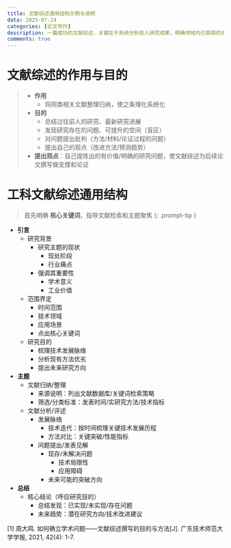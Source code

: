 ```yaml
---
title: 文献综述通用结构示例与说明
data: 2025-07-24
categories: [论文写作]
description: 一篇成功的文献综述，关键在于系统分析前人研究成果，明确领域内已取得的进展，客观评价其贡献与不足和尚待突破的盲点，进而预测未来趋势，为新课题的确立提供依据
comments: true
---
```


# 文献综述的作用与目的

>- **作用**
>	- 将同类相关文献整理归纳，使之条理化系统化
>- **目的**
>    - 总结过往前人的研究、最新研究进展
>    - 发现研究存在的问题、可提升的空间（盲区）  
>    - 对问题提出批判（方法/材料/论证过程的问题）       
>    - 提出自己的观点（改进方法/预测趋势）           
>- **提出观点**：自己提炼出的有价值/明确的研究问题，使文献综述为后续论文撰写做支撑和论证

# 工科文献综述通用结构

> 首先明确 **核心关键词**，指导文献检索和主题聚焦
{: .prompt-tip }
    
- **引言**    
	- 研究背景
		- 研究主题的现状
			- 现处阶段	
			- 行业痛点	
		- 强调其重要性
			- 学术意义	
			- 工业价值	
	- 范围界定
		- 时间范围
		- 技术领域
		- 应用场景
		- 点出核心关键词
	- 研究目的
		- 梳理技术发展脉络			
		- 分析现有方法优劣			
		- 提出未来研究方向			
- **主题**	
	- 文献归纳/整理		
		- 来源说明：列出文献数据库/关键词检索策略			
		- 筛选/分类标准：发表时间/实研究方法/技术指标			
	- 文献分析/评述		
		- 发展脉络			
			- 技术迭代：按时间梳理关键技术发展历程				
			- 方法对比：关键突破/性能指标		
		- 问题提出/发表见解			
			- 现存/未解决问题				
				- 技术局限性					
				- 应用障碍				
			- 未来可能的突破方向				
- **总结**	
	- 核心结论（呼应研究目的）		
		- 总结发现：已实现/未实现/存在问题			
		- 未来趋势：潜在研究方向/技术改进建议			

\[1\] 周大鸣. 如何确立学术问题——文献综述撰写的目的与方法[J]. 广东技术师范大学学报, 2021, 42(4): 1-7.